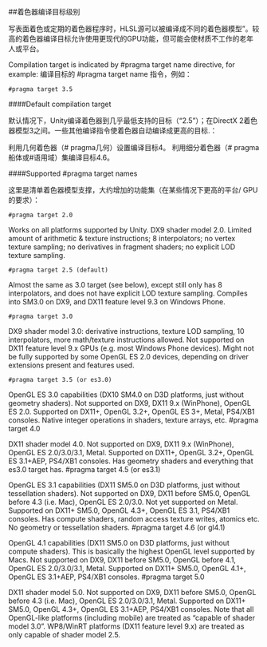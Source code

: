 ##着色器编译目标级别

写表面着色或定期的着色器程序时，HLSL源可以被编译成不同的着色器模型”。较高的着色器编译目标允许使用更现代的GPU功能，但可能会使材质不工作的老年人或平台。

Compilation target is indicated by #pragma target name directive, for example:
编译目标的 #pragma target name 指令，例如：

    #pragma target 3.5
    
####Default compilation target

默认情况下，Unity编译着色器到几乎最低支持的目标（“2.5”）；在DirectX 2着色器模型3之间。一些其他编译指令使着色器自动编译成更高的目标.：

利用几何着色器（# pragma几何）设置编译目标4。
利用细分着色器（# pragma船体或#语用域）集编译目标4.6。

####Supported #pragma target names

这里是清单着色器模型支撑，大约增加的功能集（在某些情况下更高的平台/ GPU的要求）：

    #pragma target 2.0

Works on all platforms supported by Unity. DX9 shader model 2.0.
Limited amount of arithmetic & texture instructions; 8 interpolators; no vertex texture sampling; no derivatives in fragment shaders; no explicit LOD texture sampling.

    #pragma target 2.5 (default)

Almost the same as 3.0 target (see below), except still only has 8 interpolators, and does not have explicit LOD texture sampling.
Compiles into SM3.0 on DX9, and DX11 feature level 9.3 on Windows Phone.

    #pragma target 3.0

DX9 shader model 3.0: derivative instructions, texture LOD sampling, 10 interpolators, more math/texture instructions allowed.
Not supported on DX11 feature level 9.x GPUs (e.g. most Windows Phone devices).
Might not be fully supported by some OpenGL ES 2.0 devices, depending on driver extensions present and features used.

    #pragma target 3.5 (or es3.0)

OpenGL ES 3.0 capabilities (DX10 SM4.0 on D3D platforms, just without geometry shaders).
Not supported on DX9, DX11 9.x (WinPhone), OpenGL ES 2.0.
Supported on DX11+, OpenGL 3.2+, OpenGL ES 3+, Metal, PS4/XB1 consoles.
Native integer operations in shaders, texture arrays, etc.
    #pragma target 4.0

DX11 shader model 4.0.
Not supported on DX9, DX11 9.x (WinPhone), OpenGL ES 2.0/3.0/3.1, Metal.
Supported on DX11+, OpenGL 3.2+, OpenGL ES 3.1+AEP, PS4/XB1 consoles.
Has geometry shaders and everything that es3.0 target has.
    #pragma target 4.5 (or es3.1)

OpenGL ES 3.1 capabilities (DX11 SM5.0 on D3D platforms, just without tessellation shaders).
Not supported on DX9, DX11 before SM5.0, OpenGL before 4.3 (i.e. Mac), OpenGL ES 2.0/3.0. Not yet supported on Metal.
Supported on DX11+ SM5.0, OpenGL 4.3+, OpenGL ES 3.1, PS4/XB1 consoles.
Has compute shaders, random access texture writes, atomics etc. No geometry or tessellation shaders.
    #pragma target 4.6 (or gl4.1)

OpenGL 4.1 capabilities (DX11 SM5.0 on D3D platforms, just without compute shaders). This is basically the highest OpenGL level supported by Macs.
Not supported on DX9, DX11 before SM5.0, OpenGL before 4.1, OpenGL ES 2.0/3.0/3.1, Metal.
Supported on DX11+ SM5.0, OpenGL 4.1+, OpenGL ES 3.1+AEP, PS4/XB1 consoles.
    #pragma target 5.0

DX11 shader model 5.0.
Not supported on DX9, DX11 before SM5.0, OpenGL before 4.3 (i.e. Mac), OpenGL ES 2.0/3.0/3.1, Metal.
Supported on DX11+ SM5.0, OpenGL 4.3+, OpenGL ES 3.1+AEP, PS4/XB1 consoles.
Note that all OpenGL-like platforms (including mobile) are treated as “capable of shader model 3.0”. WP8/WinRT platforms (DX11 feature level 9.x) are treated as only capable of shader model 2.5.